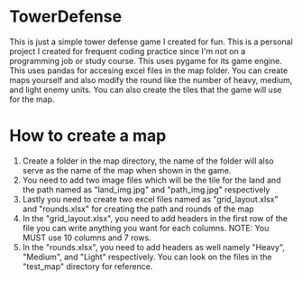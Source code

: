 # TowerDefense
This is just a simple tower defense game I created for fun. This is a personal project I created for frequent coding practice since I'm not on a programming job or study course. This uses pygame for its game engine. This uses pandas for accesing excel files in the map folder. You can create maps yourself and also modify the round like the number of heavy, medium, and light enemy units. You can also create the tiles that the game will use for the map.

# How to create a map
1. Create a folder in the map directory, the name of the folder will also serve as the name of the map when shown in the game.
2. You need to add two image files which will be the tile for the land and the path named as "land_img.jpg" and "path_img.jpg" respectively
3. Lastly you need to create two excel files named as "grid_layout.xlsx" and "rounds.xlsx" for creating the path and rounds of the map
4. In the "grid_layout.xlsx", you need to add headers in the first row of the file you can write anything you want for each columns. NOTE: You MUST use 10 columns and 7 rows.
5. In the "rounds.xlsx", you need to add headers as well namely "Heavy", "Medium", and "Light" respectively.
You can look on the files in the "test_map" directory for reference.
